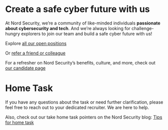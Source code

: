 # Create a safe cyber future with us

At Nord Security, we’re a community of like-minded individuals **passionate about cybersecurity and tech**. And we’re always looking for challenge-hungry explorers to join our team and build a safe cyber future with us!

Explore [all our open positions](https://nordsecurity.com/careers)

Or [refer a friend or colleague](https://nordsecurity.com/referrals)

For a refresher on Nord Security’s benefits, culture, and more, check out [our candidate page](https://nordsecurity.notion.site/For-candidates-612e0a434c5b4cdfab12f32a5bc8e329)

# Home Task

If you have any questions about the task or need further clarification, please feel free to reach out to your dedicated recruiter. We are here to help.

Also, check out our take home task pointers on the Nord Security blog: [Tips for home task](https://nordsecurity.com/blog/how-to-impress-recruiters)
